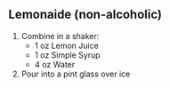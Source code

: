 ## Lemonaide (non-alcoholic)

1. Combine in a shaker:
	- 1 oz Lemon Juice
	- 1 oz Simple Syrup
	- 4 oz Water
2. Pour into a pint glass over ice
